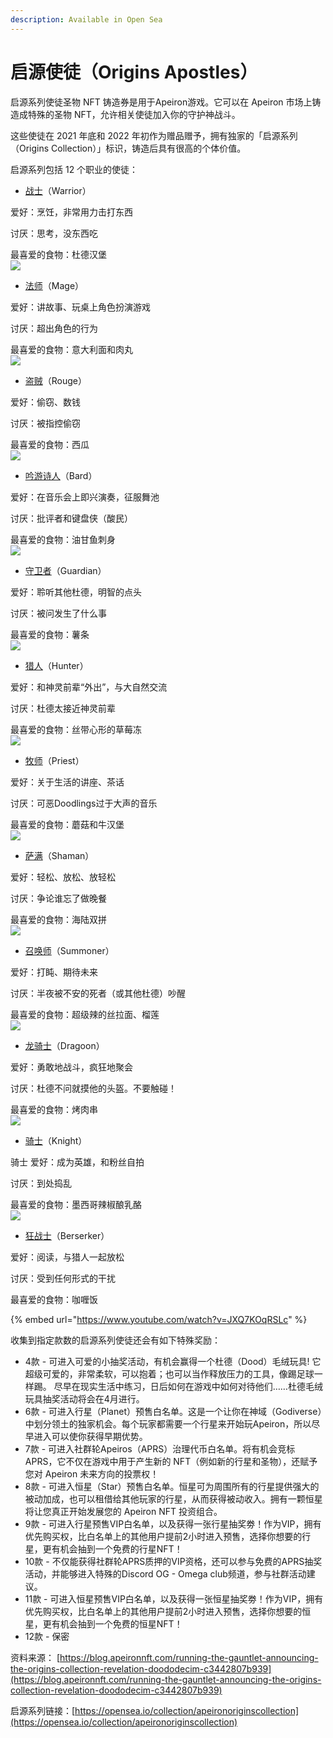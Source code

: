 ```yaml
---
description: Available in Open Sea
---
```


# 启源使徒（Origins Apostles）

启源系列使徒圣物 NFT 铸造券是用于Apeiron游戏。它可以在 Apeiron 市场上铸造成特殊的圣物 NFT，允许相关使徒加入你的守护神战斗。

这些使徒在 2021 年底和 2022 年初作为赠品赠予，拥有独家的「启源系列（Origins Collection）」标识，铸造后具有很高的个体价值。

启源系列包括 12 个职业的使徒：

* [战士](https://opensea.io/assets/matic/0x2953399124f0cbb46d2cbacd8a89cf0599974963/95304309179396549571695629844645662043614112156987503316211189513977755337004)（Warrior）

爱好：烹饪，非常用力击打东西&#x20;

讨厌：思考，没东西吃&#x20;

最喜爱的食物：杜德汉堡\
![](<../../../.gitbook/assets/image (12).png>)&#x20;

* [法师](https://opensea.io/assets/matic/0x2953399124f0cbb46d2cbacd8a89cf0599974963/95304309179396549571695629844645662043614112156987503316211189516176778592556)（Mage）&#x20;

爱好：讲故事、玩桌上角色扮演游戏&#x20;

讨厌：超出角色的行为&#x20;

最喜爱的食物：意大利面和肉丸\
![](<../../../.gitbook/assets/image (28).png>)

* [盗贼](https://opensea.io/assets/matic/0x2953399124f0cbb46d2cbacd8a89cf0599974963/95304309179396549571695629844645662043614112156987503316211189517276290220332)（Rouge）&#x20;

爱好：偷窃、数钱&#x20;

讨厌：被指控偷窃&#x20;

最喜爱的食物：西瓜\
![](<../../../.gitbook/assets/image (13).png>)

* [吟游诗人](https://opensea.io/assets/matic/0x2953399124f0cbb46d2cbacd8a89cf0599974963/95304309179396549571695629844645662043614112156987503316211189518375801848108)（Bard）

爱好：在音乐会上即兴演奏，征服舞池&#x20;

讨厌：批评者和键盘侠（酸民）&#x20;

最喜爱的食物：油甘鱼刺身\
![](<../../../.gitbook/assets/image (18).png>)

* [守卫者](https://opensea.io/assets/matic/0x2953399124f0cbb46d2cbacd8a89cf0599974963/95304309179396549571695629844645662043614112156987503316211189519475313475884)（Guardian）

爱好：聆听其他杜德，明智的点头&#x20;

讨厌：被问发生了什么事&#x20;

最喜爱的食物：薯条\
![](<../../../.gitbook/assets/image (21).png>)

* [猎人](https://opensea.io/assets/matic/0x2953399124f0cbb46d2cbacd8a89cf0599974963/95304309179396549571695629844645662043614112156987503316211189520574825103660)（Hunter）

爱好：和神灵前辈“外出”，与大自然交流&#x20;

讨厌：杜德太接近神灵前辈&#x20;

最喜爱的食物：丝带心形的草莓冻\
![](<../../../.gitbook/assets/image (5).png>)

* [牧师](https://opensea.io/assets/matic/0x2953399124f0cbb46d2cbacd8a89cf0599974963/95304309179396549571695629844645662043614112156987503316211189521674336731436)（Priest）

爱好：关于生活的讲座、茶话&#x20;

讨厌：可恶Doodlings过于大声的音乐&#x20;

最喜爱的食物：蘑菇和牛汉堡\
![](<../../../.gitbook/assets/image (41).png>)

* [萨满](https://opensea.io/assets/matic/0x2953399124f0cbb46d2cbacd8a89cf0599974963/95304309179396549571695629844645662043614112156987503316211189522773848359212)（Shaman）

爱好：轻松、放松、放轻松&#x20;

讨厌：争论谁忘了做晚餐&#x20;

最喜爱的食物：海陆双拼\
![](<../../../.gitbook/assets/image (36).png>)

* [召唤师](https://opensea.io/assets/matic/0x2953399124f0cbb46d2cbacd8a89cf0599974963/95304309179396549571695629844645662043614112156987503316211189523873359986988)（Summoner）

爱好：打盹、期待未来&#x20;

讨厌：半夜被不安的死者（或其他杜德）吵醒&#x20;

最喜爱的食物：超级辣的丝拉面、榴莲\
![](<../../../.gitbook/assets/image (16).png>)

* [龙骑士](https://opensea.io/assets/matic/0x2953399124f0cbb46d2cbacd8a89cf0599974963/95304309179396549571695629844645662043614112156987503316211189524972871614764)（Dragoon）

爱好：勇敢地战斗，疯狂地聚会&#x20;

讨厌：杜德不问就摸他的头盔。不要触碰！&#x20;

最喜爱的食物：烤肉串\
![](<../../../.gitbook/assets/image (25).png>)

* [骑士](https://opensea.io/assets/matic/0x2953399124f0cbb46d2cbacd8a89cf0599974963/95304309179396549571695629844645662043614112156987503316211189526072383242540)（Knight）

骑士 爱好：成为英雄，和粉丝自拍&#x20;

讨厌：到处捣乱&#x20;

最喜爱的食物：墨西哥辣椒酿乳酪\
![](<../../../.gitbook/assets/image (20).png>)

* [狂战士](https://opensea.io/assets/matic/0x2953399124f0cbb46d2cbacd8a89cf0599974963/95304309179396549571695629844645662043614112156987503316211189528271406498092)（Berserker）

爱好：阅读，与猎人一起放松&#x20;

讨厌：受到任何形式的干扰&#x20;

最喜爱的食物：咖喱饭

{% embed url="https://www.youtube.com/watch?v=JXQ7KOqRSLc" %}

收集到指定款数的启源系列使徒还会有如下特殊奖励：

* 4款 - 可进入可爱的小抽奖活动，有机会赢得一个杜德（Dood）毛绒玩具! 它超级可爱的，非常柔软，可以抱着；也可以当作释放压力的工具，像踢足球一样踢。 尽早在现实生活中练习，日后如何在游戏中如何对待他们……杜德毛绒玩具抽奖活动将会在4月进行。
* 6款 - 可进入行星（Planet）预售白名单。这是一个让你在神域（Godiverse）中划分领土的独家机会。每个玩家都需要一个行星来开始玩Apeiron，所以尽早进入可以使你获得早期优势。
* 7款 - 可进入社群轮Apeiros（APRS）治理代币白名单。将有机会竞标APRS，它不仅在游戏中用于产生新的 NFT（例如新的行星和圣物），还赋予您对 Apeiron 未来方向的投票权！
* 8款 - 可进入恒星（Star）预售白名单。恒星可为周围所有的行星提供强大的被动加成，也可以租借给其他玩家的行星，从而获得被动收入。拥有一颗恒星将让您真正开始发展您的 Apeiron NFT 投资组合。
* 9款 - 可进入行星预售VIP白名单，以及获得一张行星抽奖劵！作为VIP，拥有优先购买权，比白名单上的其他用户提前2小时进入预售，选择你想要的行星，更有机会抽到一个免费的行星NFT！
* 10款 - 不仅能获得社群轮APRS质押的VIP资格，还可以参与免费的APRS抽奖活动，并能够进入特殊的Discord OG - Omega club频道，参与社群活动建议。
* 11款 - 可进入恒星预售VIP白名单，以及获得一张恒星抽奖劵！作为VIP，拥有优先购买权，比白名单上的其他用户提前2小时进入预售，选择你想要的恒星，更有机会抽到一个免费的恒星NFT！
* 12款 - 保密

资料来源： [https://blog.apeironnft.com/running-the-gauntlet-announcing-the-origins-collection-revelation-doododecim-c3442807b939](https://blog.apeironnft.com/running-the-gauntlet-announcing-the-origins-collection-revelation-doododecim-c3442807b939)

启源系列链接：[https://opensea.io/collection/apeironoriginscollection](https://opensea.io/collection/apeironoriginscollection)
